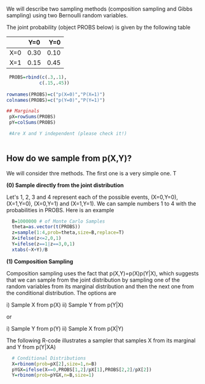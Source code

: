 We will describe two sampling methods (composition sampling and Gibbs sampling) using two Bernoulli random variables.

The joint probability (object PROBS below) is given by the following table

| 			   | Y=0      | Y=0  |
| ------------- |:-------------:| -----:|
| X=0     | 0.30 | 0.10 |
| X=1      | 0.15     |   0.45 |


```r
 PROBS=rbind(c(.3,.1),
			c(.15,.45))
			
rownames(PROBS)=c("p(X=0)","P(X=1)")
colnames(PROBS)=c("p(Y=0)","P(Y=1)")

## Marginals
 pX=rowSums(PROBS)
 pY=colSums(PROBS)

 #Are X and Y independent (please check it!)
 
```


## How do we sample from p(X,Y)?

We will consider thre methods. The first one is a very simple one. T

**(0) Sample directly from the joint distribution**

Let's 1, 2, 3 and 4 represent each of the possible events, (X=0,Y=0), (X=1,Y=0), (X=0,Y=1) and
(X=1,Y=1). We can sample numbers 1 to 4 with the probabilities in PROBS. Here is an example


```r
  B=1000000 # of Monte Carlo Samples
  theta=as.vector(t(PROBS))
  z=sample(1:4,prob=theta,size=B,replace=T)
  X=ifelse(z<=2,0,1)
  Y=ifelse(z==1|z==3,0,1)
  xtabs(~X+Y)/B   
```
**(1) Composition Sampling**

Composition sampling uses the fact that p(X,Y)=p(X)p(Y|X), which suggests that we can
sample from the joint distribution by sampling one of the random variables from its marginal
distribution and then the next one from the conditional distribution. The options are


   i) Sample X from p(X) 
   ii) Sample Y from p(Y|X)
   
or

   i) Sample Y from p(Y) 
   ii) Sample X from p(X|Y)


The following R-code illustrates a sampler that samples X from its marginal and Y from p(Y|XA)


```r
  # Conditional Distributions  		
  X=rbinom(prob=pX[2],size=1,n=B)
  pYGX=ifelse(X==0,PROBS[1,2]/pX[1],PROBS[2,2]/pX[2])
  Y=rbinom(prob=pYGX,n=B,size=1)
```
		
